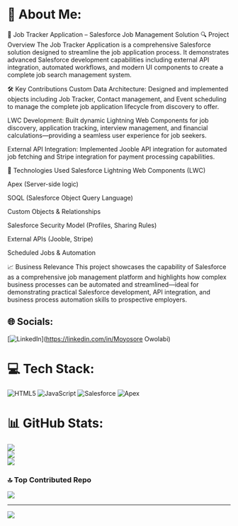 # 💫 About Me:
🍺 Job Tracker Application – Salesforce Job Management Solution
🔍 Project Overview
The Job Tracker Application is a comprehensive Salesforce solution designed to streamline the job application process. It demonstrates advanced Salesforce development capabilities including external API integration, automated workflows, and modern UI components to create a complete job search management system.

🛠️ Key Contributions
Custom Data Architecture: Designed and implemented objects including Job Tracker, Contact management, and Event scheduling to manage the complete job application lifecycle from discovery to offer.

LWC Development: Built dynamic Lightning Web Components for job discovery, application tracking, interview management, and financial calculations—providing a seamless user experience for job seekers.

External API Integration: Implemented Jooble API integration for automated job fetching and Stripe integration for payment processing capabilities.

🧰 Technologies Used
Salesforce Lightning Web Components (LWC)

Apex (Server-side logic)

SOQL (Salesforce Object Query Language)

Custom Objects & Relationships

Salesforce Security Model (Profiles, Sharing Rules)

External APIs (Jooble, Stripe)

Scheduled Jobs & Automation

📈 Business Relevance
This project showcases the capability of Salesforce as a comprehensive job management platform and highlights how complex business processes can be automated and streamlined—ideal for demonstrating practical Salesforce development, API integration, and business process automation skills to prospective employers.

## 🌐 Socials:
[![LinkedIn](https://img.shields.io/badge/LinkedIn-%230077B5.svg?logo=linkedin&logoColor=white)](https://linkedin.com/in/Moyosore Owolabi) 

# 💻 Tech Stack:
![HTML5](https://img.shields.io/badge/html5-%23E34F26.svg?style=for-the-badge&logo=html5&logoColor=white) ![JavaScript](https://img.shields.io/badge/javascript-%23323330.svg?style=for-the-badge&logo=javascript&logoColor=%23F7DF1E) ![Salesforce](https://img.shields.io/badge/Salesforce-%2300A1E0.svg?style=for-the-badge&logo=salesforce&logoColor=white) ![Apex](https://img.shields.io/badge/Apex-%2300A1E0.svg?style=for-the-badge&logo=salesforce&logoColor=white)

# 📊 GitHub Stats:
![](https://github-readme-stats.vercel.app/api?username=Moyo01&theme=dark&hide_border=false&include_all_commits=false&count_private=false)<br/>
![](https://nirzak-streak-stats.vercel.app/?user=Moyo01&theme=dark&hide_border=false)<br/>
![](https://github-readme-stats.vercel.app/api/top-langs/?username=Moyo01&theme=dark&hide_border=false&include_all_commits=false&count_private=false&layout=compact)

### 🔝 Top Contributed Repo
![](https://github-contributor-stats.vercel.app/api?username=Moyo01&limit=5&theme=dark&combine_all_yearly_contributions=true)

---
[![](https://visitcount.itsvg.in/api?id=Moyo01&icon=0&color=0)](https://visitcount.itsvg.in)

<!-- Proudly created with GPRM ( https://gprm.itsvg.in ) -->
